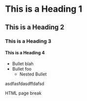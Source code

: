 

<div id="markdown-content" markdown="1" >

# This is a Heading 1

##  This is a Heading 2
                
### This is a Heading 3

#### This is a Heading 4
* Bullet blah
* Bullet foo
    * Nested Bullet

asdfasfdasdffdafsd

HTML page break
<div style="page-break-after: always"></div>

</div>

